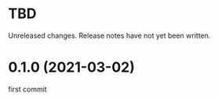 TBD
===
Unreleased changes. Release notes have not yet been written.

0.1.0 (2021-03-02)
=====
first commit

